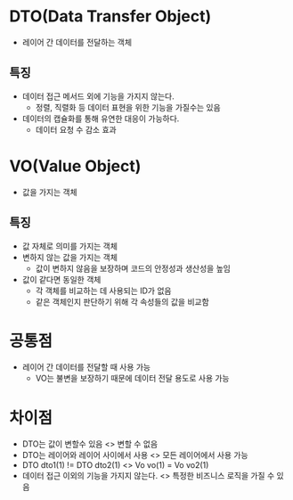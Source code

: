 # DTO(Data Transfer Object)
* 레이어 간 데이터를 전달하는 객체

## 특징
* 데이터 접근 메서드 외에 기능을 가지지 않는다.
    * 정렬, 직렬화 등 데이터 표현을 위한 기능을 가질수는 있음
* 데이터의 캡슐화를 통해 유연한 대응이 가능하다.
    * 데이터 요청 수 감소 효과

# VO(Value Object)
* 값을 가지는 객체

## 특징
* 값 자체로 의미를 가지는 객체
* 변하지 않는 값을 가지는 객체
    * 값이 변하지 않음을 보장하며 코드의 안정성과 생산성을 높임
 * 값이 같다면 동일한 객체
    * 각 객체를 비교하는 데 사용되는 ID가 없음
    * 같은 객체인지 판단하기 위해 각 속성들의 값을 비교함
    
    
 # 공통점
 * 레이어 간 데이터를 전달할 때 사용 가능
    * VO는 불변을 보장하기 때문에 데이터 전달 용도로 사용 가능
    
 # 차이점
 * DTO는 값이 변할수 있음 <> 변할 수 없음
 * DTO는 레이어와 레이어 사이에서 사용 <> 모든 레이어에서 사용 가능
 * DTO dto1(1) != DTO dto2(1)    <>  Vo vo(1) = Vo vo2(1)
 * 데이터 접근 이외의 기능을 가지지 않는다. <> 특정한 비즈니스 로직을 가질 수 있음
  
